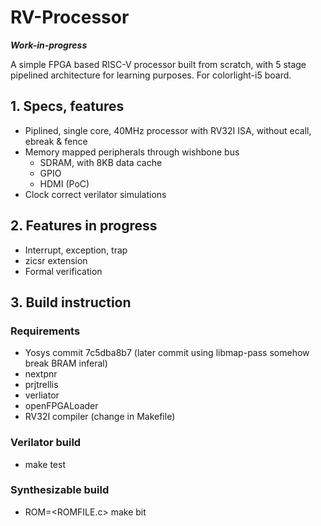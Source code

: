 # RV-Processor

***Work-in-progress***

A simple FPGA based RISC-V processor built from scratch, with 5 stage pipelined architecture for learning purposes. For colorlight-i5 board.

## 1. Specs, features

- Piplined, single core, 40MHz processor with RV32I ISA, without ecall, ebreak & fence
- Memory mapped peripherals through wishbone bus
    - SDRAM, with 8KB data cache
    - GPIO
    - HDMI (PoC)
- Clock correct verilator simulations

## 2. Features in progress

  - Interrupt, exception, trap
  - zicsr extension
  - Formal verification

## 3. Build instruction

### Requirements

- Yosys commit 7c5dba8b7 (later commit using libmap-pass somehow break BRAM inferal)
- nextpnr
- prjtrellis
- verliator
- openFPGALoader
- RV32I compiler (change in Makefile)

### Verilator build

- make test

### Synthesizable build

- ROM=\<ROMFILE.c\> make bit
